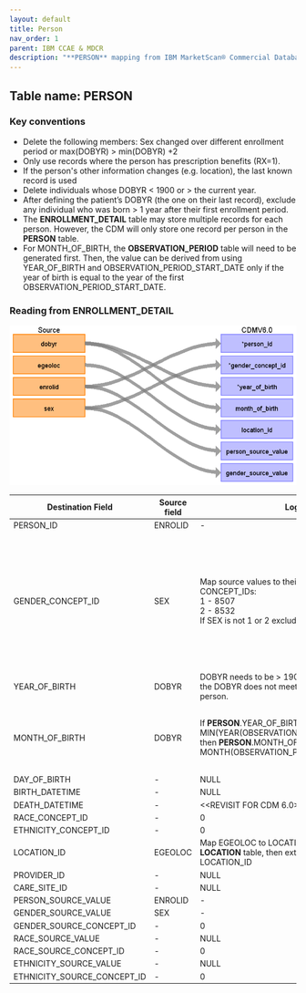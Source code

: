 ```yaml
---
layout: default
title: Person
nav_order: 1
parent: IBM CCAE & MDCR
description: "**PERSON** mapping from IBM MarketScan® Commercial Database (CCAE) & IBM MarketScan® Medicare Supplemental Database (MDCR) **ENROLLMENT_DETAIL**."
---
```


## Table name: **PERSON**

### Key conventions
* Delete the following members:  Sex changed over different enrollment period or max(DOBYR) &gt; min(DOBYR) +2
* Only use records where the person has prescription benefits (RX=1).
* If the person's other information changes (e.g. location), the last known record is used
* Delete individuals whose DOBYR &lt; 1900 or &gt; the current year.
* After defining the patient’s DOBYR (the one on their last record), exclude any individual who was born &gt; 1 year after their first enrollment period.
* The **ENROLLMENT_DETAIL** table may store multiple records for each person.  However, the CDM will only store one record per person in the **PERSON** table.  
* For MONTH_OF_BIRTH, the **OBSERVATION_PERIOD** table will need to be generated first. Then, the value can be derived from using YEAR_OF_BIRTH and OBSERVATION_PERIOD_START_DATE only if the year of birth is equal to the year of the first OBSERVATION_PERIOD_START_DATE.


### Reading from **ENROLLMENT_DETAIL**

![](images/image10.png)

| Destination Field | Source field | Logic | Comment field |
| --- | --- | --- | --- |
| PERSON_ID | ENROLID | - | - |
| GENDER_CONCEPT_ID | SEX | Map source values to  their associated CONCEPT_IDs:   <br>1 	- 8507  <br>2 	- 8532    <br>If SEX is not 1 or 2 exclude that person. | The exclusion of a person by gender should happen on last enrollment record not just if they had one bad SEX record.<br><br> CONCEPT_IDs: <br>8507 = 'Male' <br>8532 = 'Female'|
| YEAR_OF_BIRTH | DOBYR | DOBYR needs to be > 1900 and <= current year.  If the DOBYR does not meet this criteria, drop the person. | - |
| MONTH_OF_BIRTH | DOBYR | If **PERSON**.YEAR_OF_BIRTH = MIN(YEAR(OBSERVATION_PERIOD_START_DATE)), then **PERSON**.MONTH_OF_BIRTH = MONTH(OBSERVATION_PERIOD_START_DATE) ) | Make sure to have Observation Periods generated before coming to this.<br> |
| DAY_OF_BIRTH | - | NULL | - |
| BIRTH_DATETIME | - | NULL | - |
| DEATH_DATETIME | - | <<REVISIT FOR CDM 6.0>> | - |
| RACE_CONCEPT_ID | - | 0 | - |
| ETHNICITY_CONCEPT_ID | - | 0 | - |
| LOCATION_ID | EGEOLOC | Map EGEOLOC to LOCATION_SOURCE_VALUE in **LOCATION** table, then extract its associated LOCATION_ID |  |
| PROVIDER_ID | - | NULL | - |
| CARE_SITE_ID | - | NULL | - |
| PERSON_SOURCE_VALUE | ENROLID | - | - |
| GENDER_SOURCE_VALUE | SEX | - | - |
| GENDER_SOURCE_CONCEPT_ID | - | 0 | - |
| RACE_SOURCE_VALUE | - | NULL | - |
| RACE_SOURCE_CONCEPT_ID | - | 0 | - |
| ETHNICITY_SOURCE_VALUE | - | NULL | - |
| ETHNICITY_SOURCE_CONCEPT_ID | - | 0 | - |

